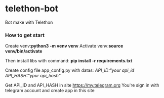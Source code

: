 # telethon-bot

Bot make with Telethon 
<h3>How to get start</h3>
Create venv:<b>python3 -m venv venv</b>
Activate venv:<b>source venv/bin/activate</b>

Then install libs with command: <b>pip install -r requirements.txt</b>

Create config file app_config.py with datas:
<i>API_ID:"your api_id<br>
API_HASH:"ypur api_hash"</i>


Get API_ID and API_HASH in site <u>https://my.telegram.org</u>
You're sign in with telegram account and create app in this site